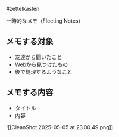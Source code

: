 #zettelkasten 

一時的なメモ（Fleeting Notes)

## メモする対象

- 友達から聞いたこと
- Webから見つけたもの
- 後で処理するようなこと

## メモする内容

- タイトル
- 内容

![[CleanShot 2025-05-05 at 23.00.49.png]]
